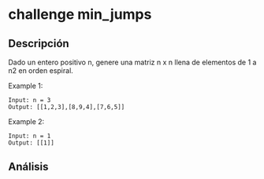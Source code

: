 # challenge min_jumps
## Descripción
Dado un entero positivo n, genere una matriz n x n llena de elementos de 1 a n2 
en orden espiral.

Example 1:

    Input: n = 3
    Output: [[1,2,3],[8,9,4],[7,6,5]]

Example 2:

    Input: n = 1
    Output: [[1]]

## Análisis

